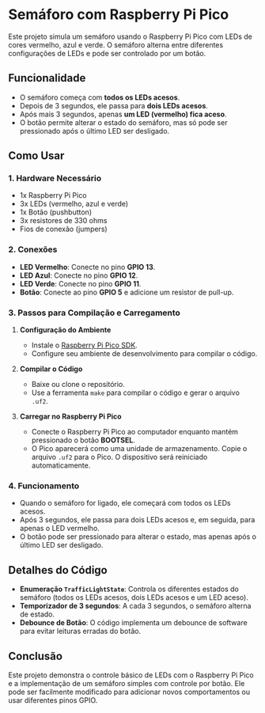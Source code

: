 # Semáforo com Raspberry Pi Pico

Este projeto simula um semáforo usando o Raspberry Pi Pico com LEDs de cores vermelho, azul e verde. O semáforo alterna entre diferentes configurações de LEDs e pode ser controlado por um botão.

## Funcionalidade

- O semáforo começa com **todos os LEDs acesos**.
- Depois de 3 segundos, ele passa para **dois LEDs acesos**.
- Após mais 3 segundos, apenas **um LED (vermelho) fica aceso**.
- O botão permite alterar o estado do semáforo, mas só pode ser pressionado após o último LED ser desligado.

## Como Usar

### 1. **Hardware Necessário**

- 1x Raspberry Pi Pico
- 3x LEDs (vermelho, azul e verde)
- 1x Botão (pushbutton)
- 3x resistores de 330 ohms
- Fios de conexão (jumpers)

### 2. **Conexões**

- **LED Vermelho**: Conecte no pino **GPIO 13**.
- **LED Azul**: Conecte no pino **GPIO 12**.
- **LED Verde**: Conecte no pino **GPIO 11**.
- **Botão**: Conecte ao pino **GPIO 5** e adicione um resistor de pull-up.

### 3. **Passos para Compilação e Carregamento**

1. **Configuração do Ambiente**
   - Instale o [Raspberry Pi Pico SDK](https://github.com/raspberrypi/pico-sdk).
   - Configure seu ambiente de desenvolvimento para compilar o código.

2. **Compilar o Código**
   - Baixe ou clone o repositório.
   - Use a ferramenta `make` para compilar o código e gerar o arquivo `.uf2`.

3. **Carregar no Raspberry Pi Pico**
   - Conecte o Raspberry Pi Pico ao computador enquanto mantém pressionado o botão **BOOTSEL**.
   - O Pico aparecerá como uma unidade de armazenamento. Copie o arquivo `.uf2` para o Pico. O dispositivo será reiniciado automaticamente.

### 4. **Funcionamento**

- Quando o semáforo for ligado, ele começará com todos os LEDs acesos.
- Após 3 segundos, ele passa para dois LEDs acesos e, em seguida, para apenas o LED vermelho.
- O botão pode ser pressionado para alterar o estado, mas apenas após o último LED ser desligado.

## Detalhes do Código

- **Enumeração `TrafficLightState`**: Controla os diferentes estados do semáforo (todos os LEDs acesos, dois LEDs acesos e um LED aceso).
- **Temporizador de 3 segundos**: A cada 3 segundos, o semáforo alterna de estado.
- **Debounce de Botão**: O código implementa um debounce de software para evitar leituras erradas do botão.

## Conclusão

Este projeto demonstra o controle básico de LEDs com o Raspberry Pi Pico e a implementação de um semáforo simples com controle por botão. Ele pode ser facilmente modificado para adicionar novos comportamentos ou usar diferentes pinos GPIO.